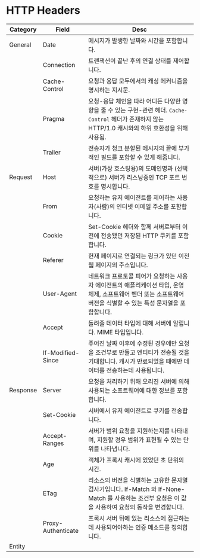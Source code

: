 # HTTP Headers

| Category | Field              | Desc                                                         |
| -------- | ------------------ | ------------------------------------------------------------ |
| General  | Date               | 메시지가 발생한 날짜와 시간을 포함합니다.                    |
|          | Connection         | 트랜잭션이 끝난 후의 연결 상태를 제어합니다.                 |
|          | Cache-Control      | 요청과 응답 모두에서의 캐싱 메커니즘을 명시하는 지시문.      |
|          | Pragma             | 요청-응답 체인을 따라 어디든 다양한 영향을 줄 수 있는 구현-관련 헤더. `Cache-Control` 헤더가 존재하지 않는 HTTP/1.0 캐시와의 하위 호환성을 위해 사용됨. |
|          | Trailer            | 전송자가 청크 분할된 메시지의 끝에 부가적인 필드를 포함할 수 있게 해줍니다. |
| Request  | Host               | 서버(가상 호스팅용)의 도메인명과 (선택적으로) 서버가 리스닝중인 TCP 포트 번호를 명시합니다. |
|          | From               | 요청하는 유저 에이전트를 제어하는 사용자(사람)의 인터넷 이메일 주소를 포함합니다. |
|          | Cookie             | Set-Cookie 헤더와 함께 서버로부터 이전에 전송됐던 저장된 HTTP 쿠키를 포함합니다. |
|          | Referer            | 현재 페이지로 연결되는 링크가 있던 이전 웹 페이지의 주소입니다. |
|          | User-Agent         | 네트워크 프로토콜 피어가 요청하는 사용자 에이전트의 애플리케이션 타입, 운영 체제, 소프트웨어 벤더 또는 소프트웨어 버전을 식별할 수 있는 특성 문자열을 포함합니다. |
|          | Accept             | 돌려줄 데이터 타입에 대해 서버에 알립니다. MIME 타입입니다.  |
|          | If-Modified-Since  | 주어진 날짜 이후에 수정된 경우에만 요청을 조건부로 만들고 엔티티가 전송될 것을 기대합니다. 캐시가 만료되었을 때에만 데이터를 전송하는데 사용됩니다. |
| Response | Server             | 요청을 처리하기 위해 오리진 서버에 의해 사용되는 소프트웨어에 대한 정보를 포함합니다. |
|          | Set-Cookie         | 서버에서 유저 에이전트로 쿠키를 전송합니다.                  |
|          | Accept-Ranges      | 서버가 범위 요청을 지원하는지를 나타내며, 지원할 경우 범위가 표현될 수 있는 단위를 나타냅니다. |
|          | Age                | 객체가 프록시 캐시에 있었던 초 단위의 시간.                  |
|          | ETag               | 리소스의 버전을 식별하는 고유한 문자열 검사기입니다. If-Match 와 If-None-Match 를 사용하는 조건부 요청은 이 값을 사용하여 요청의 동작을 변경합니다. |
|          | Proxy-Authenticate | 프록시 서버 뒤에 있는 리소스에 접근하는데 사용되어야하는 인증 메소드를 정의합니다. |
| Entity   |                    |                                                              |

